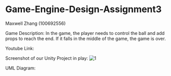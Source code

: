 # Game-Engine-Design-Assignment3
 Maxwell Zhang (100692556)

Game Description:
In the game, the player needs to control the ball and add props to reach the end. If it falls in the middle of the game, the game is over.


Youtube Link: 

Screenshot of our Unity Project in play:
![1](https://user-images.githubusercontent.com/56273710/140446890-17e36c05-90d5-4515-bbc4-98cae51a4427.PNG)

UML Diagram:
